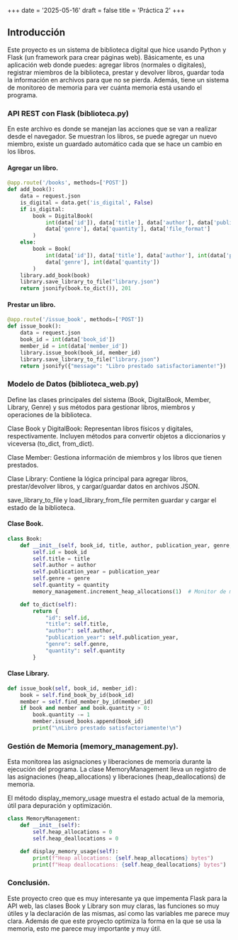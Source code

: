 +++
date = '2025-05-16'
draft = false
title = 'Práctica 2'
+++

## Introducción
Este proyecto es un sistema de biblioteca digital que hice usando Python y Flask (un framework para crear páginas web). Básicamente, es una aplicación web donde puedes: agregar libros (normales o digitales), registrar miembros de la biblioteca, prestar y devolver libros, guardar toda la información en archivos para que no se pierda. Además, tiene un sistema de monitoreo de memoria para ver cuánta memoria está usando el programa.

### API REST con Flask (biblioteca.py)
En este archivo es donde se manejan las acciones que se van a realizar desde el navegador. Se muestran los libros, se puede agregar un nuevo miembro, existe un guardado automático cada que se hace un cambio en los libros.

#### Agregar un libro.
```python
@app.route('/books', methods=['POST'])
def add_book():
    data = request.json
    is_digital = data.get('is_digital', False)
    if is_digital:
        book = DigitalBook(
            int(data['id']), data['title'], data['author'], data['publication_year'],
            data['genre'], data['quantity'], data['file_format']
        )
    else:
        book = Book(
            int(data['id']), data['title'], data['author'], int(data['publication_year']),
            data['genre'], int(data['quantity'])
        )
    library.add_book(book)
    library.save_library_to_file("library.json")
    return jsonify(book.to_dict()), 201

```

#### Prestar un libro.

```python
@app.route('/issue_book', methods=['POST'])
def issue_book():
    data = request.json
    book_id = int(data['book_id'])
    member_id = int(data['member_id'])
    library.issue_book(book_id, member_id)
    library.save_library_to_file("library.json")
    return jsonify({"message": "Libro prestado satisfactoriamente!"})
```

### Modelo de Datos (biblioteca_web.py)

Define las clases principales del sistema (Book, DigitalBook, Member, Library, Genre) y sus métodos para gestionar libros, miembros y operaciones de la biblioteca.

Clase Book y DigitalBook: Representan libros físicos y digitales, respectivamente. Incluyen métodos para convertir objetos a diccionarios y viceversa (to_dict, from_dict).

Clase Member: Gestiona información de miembros y los libros que tienen prestados.

Clase Library: Contiene la lógica principal para agregar libros, prestar/devolver libros, y cargar/guardar datos en archivos JSON.

save_library_to_file y load_library_from_file permiten guardar y cargar el estado de la biblioteca.

#### Clase Book.
```python
class Book:
    def __init__(self, book_id, title, author, publication_year, genre, quantity):
        self.id = book_id
        self.title = title
        self.author = author
        self.publication_year = publication_year
        self.genre = genre
        self.quantity = quantity
        memory_management.increment_heap_allocations(1)  # Monitor de memoria

    def to_dict(self):
        return {
            "id": self.id,
            "title": self.title,
            "author": self.author,
            "publication_year": self.publication_year,
            "genre": self.genre,
            "quantity": self.quantity
        }
```

#### Clase Library.
```python
def issue_book(self, book_id, member_id):
    book = self.find_book_by_id(book_id)
    member = self.find_member_by_id(member_id)
    if book and member and book.quantity > 0:
        book.quantity -= 1
        member.issued_books.append(book_id)
        print("\nLibro prestado satisfactoriamente!\n")

```

### Gestión de Memoria (memory_management.py).
Esta monitorea las asignaciones y liberaciones de memoria durante la ejecución del programa.
La clase MemoryManagement lleva un registro de las asignaciones (heap_allocations) y liberaciones (heap_deallocations) de memoria.

El método display_memory_usage muestra el estado actual de la memoria, útil para depuración y optimización.

```python
class MemoryManagement:
    def __init__(self):
        self.heap_allocations = 0
        self.heap_deallocations = 0

    def display_memory_usage(self):
        print(f"Heap allocations: {self.heap_allocations} bytes")
        print(f"Heap deallocations: {self.heap_deallocations} bytes")
```

### Conclusión.
Este proyecto creo que es muy interesante ya que impementa Flask para la API web, las clases Book y Library son muy claras, las funciones so muy útiles y la declaración de las mismas, así como las variables me parece muy clara. Además de que este proyecto optimiza la forma en la que se usa la memoria, esto me parece muy importante y muy útil.



